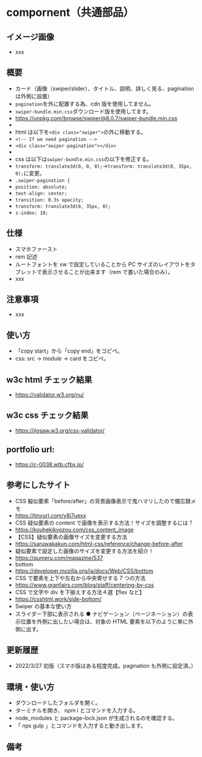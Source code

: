# compornent（共通部品）

## イメージ画像

- xxx

## 概要

- カード（画像（swiper/slider）、タイトル、説明、詳しく見る、pagination は外側に設置）
- `pagination`を外に配置する為、cdn 版を使用してません。
- `swiper-bundle.min.css`ダウンロード版を使用してます。
- https://unpkg.com/browse/swiper@8.0.7/swiper-bundle.min.css
-
- html は以下を`<div class="swiper">`の外に移動する。
- `<!-- If we need pagination -->`
- `<div class="swiper-pagination"></div>`
- 
- css は以下は`swiper-bundle.min.css`の以下を修正する。
- `transform: translate3d(0, 0, 0);`→`transform: translate3d(0, 35px, 0);`に変更。
- `.swiper-pagination {`
- `position: absolute;`
- `text-align: center;`
- `transition: 0.3s opacity;`
- `transform: translate3d(0, 35px, 0);`
- `z-index: 10;`

## 仕様

- スマホファースト
- rem 記述
- ルートフォントを vw で設定していることから PC サイズのレイアウトをタブレットで表示させることが出来ます（rem で書いた場合のみ）。
- xxx

## 注意事項

- xxx

## 使い方

- 「copy start」から「copy end」をコピペ。
- css: src -> module -> card をコピペ。

## w3c html チェック結果

- https://validator.w3.org/nu/

## w3c css チェック結果

- https://jigsaw.w3.org/css-validator/

## portfolio url:

- https://c-0038.wtb.cfbx.jp/

## 参考にしたサイト

- CSS 擬似要素「before/after」の背景画像表示で鬼ハマリしたので備忘録メモ
- https://tinyurl.com/y8j7uexx
- CSS 疑似要素の content で画像を表示する方法！サイズを調整するには？
- https://kouhekikyozou.com/css_content_image
- 【CSS】疑似要素の画像サイズを変更する方法
- https://saruwakakun.com/html-css/reference/change-before-after
- 疑似要素で設定した画像のサイズを変更する方法を紹介！
- https://qumeru.com/magazine/537
- bottom
- https://developer.mozilla.org/ja/docs/Web/CSS/bottom
- CSS で要素を上下や左右から中央寄せする 7 つの方法
- https://www.granfairs.com/blog/staff/centering-by-css
- CSS で文字や div を下揃えする方法４選【flex など】
- https://csshtml.work/side-bottom/
- Swiper の基本な使い方
- スライダー下部に表示される ● ナビゲーション（ページネーション）の表示位置を外側に出したい場合は、対象の HTML 要素を以下のように単に外側に出す。

## 更新履歴

- 2022/3/27 初版（スマホ版はある程度完成。pagination も外側に設定済。）

## 環境・使い方

- ダウンロードしたフォルダを開く。
- ターミナルを開き、 npm i とコマンドを入力する。
- node_modules と package-lock.json が生成されるのを確認する。
- 「 npx gulp 」とコマンドを入力すると動き出します。

## 備考
